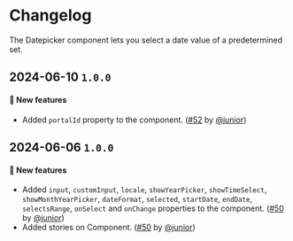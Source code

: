 # Changelog

The Datepicker component lets you select a date value of a predetermined set.

## 2024-06-10 `1.0.0`

#### 🎉 New features

- Added `portalId` property to the component. ([#52](https://git.rarolabs.com.br/frontend/rarui/-/merge_requests/52) by [@junior](https://git.rarolabs.com.br/junior))

## 2024-06-06 `1.0.0`

#### 🎉 New features

- Added `input`, `customInput`, `locale`, `showYearPicker`, `showTimeSelect`, `showMonthYearPicker`, `dateFormat`, `selected`, `startDate`, `endDate`, `selectsRange`, `onSelect` and `onChange` properties to the component. ([#50](https://git.rarolabs.com.br/frontend/rarui/-/merge_requests/50) by [@junior](https://git.rarolabs.com.br/junior))
- Added stories on Component. ([#50](https://git.rarolabs.com.br/frontend/rarui/-/merge_requests/50) by [@junior](https://git.rarolabs.com.br/junior))

<!-- #### 🛠 Breaking changes -->

<!-- #### 📚 3rd party library updates -->

<!-- #### 🎉 New features -->

<!-- #### 🐛 Bug fixes -->

<!-- #### 💡 Others -->
